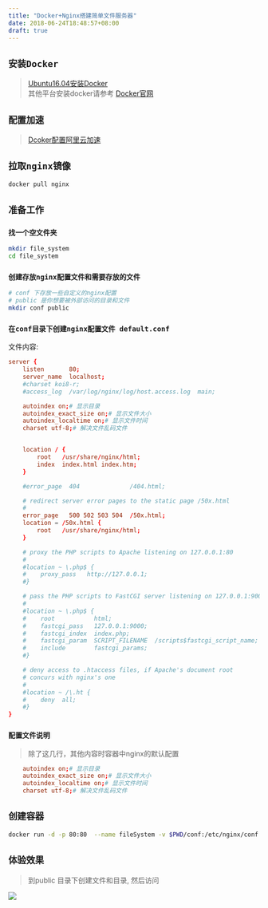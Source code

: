 ```yaml
---
title: "Docker+Nginx搭建简单文件服务器"
date: 2018-06-24T18:48:57+08:00
draft: true
---
```


<!--more-->

## `安装Docker`
> [Ubuntu16.04安装Docker](http://www.xiaozefeng.xyz/post/ubuntu16.04%E5%AE%89%E8%A3%85docker/)  
> 其他平台安装docker请参考 [Docker官网](https://training.docker.com/)
## `配置加速`
> [Dcoker配置阿里云加速](http://www.xiaozefeng.xyz/post/ubuntu16.04%E5%AE%89%E8%A3%85docker/)


## `拉取nginx镜像`
```bash
docker pull nginx
```

## `准备工作`
### `找一个空文件夹`
```sh
mkdir file_system
cd file_system
```
### `创建存放nginx配置文件和需要存放的文件`
```sh
# conf 下存放一些自定义的nginx配置
# public 是你想要被外部访问的目录和文件
mkdir conf public
```

### `在conf目录下创建nginx配置文件 default.conf`
文件内容:  
```conf
server {
    listen       80;
    server_name  localhost;
    #charset koi8-r;
    #access_log  /var/log/nginx/log/host.access.log  main;

	autoindex on;# 显示目录
    autoindex_exact_size on;# 显示文件大小
    autoindex_localtime on;# 显示文件时间
	charset utf-8;# 解决文件乱码文件


    location / {
        root   /usr/share/nginx/html;
        index  index.html index.htm;
    }

    #error_page  404              /404.html;

    # redirect server error pages to the static page /50x.html
    #
    error_page   500 502 503 504  /50x.html;
    location = /50x.html {
        root   /usr/share/nginx/html;
    }

    # proxy the PHP scripts to Apache listening on 127.0.0.1:80
    #
    #location ~ \.php$ {
    #    proxy_pass   http://127.0.0.1;
    #}

    # pass the PHP scripts to FastCGI server listening on 127.0.0.1:9000
    #
    #location ~ \.php$ {
    #    root           html;
    #    fastcgi_pass   127.0.0.1:9000;
    #    fastcgi_index  index.php;
    #    fastcgi_param  SCRIPT_FILENAME  /scripts$fastcgi_script_name;
    #    include        fastcgi_params;
    #}

    # deny access to .htaccess files, if Apache's document root
    # concurs with nginx's one
    #
    #location ~ /\.ht {
    #    deny  all;
    #}
}

```

### `配置文件说明`
> 除了这几行，其他内容时容器中nginx的默认配置

```conf
	autoindex on;# 显示目录
    autoindex_exact_size on;# 显示文件大小
    autoindex_localtime on;# 显示文件时间
	charset utf-8;# 解决文件乱码文件
```


## `创建容器`
```sh
docker run -d -p 80:80  --name fileSystem -v $PWD/conf:/etc/nginx/conf.d -v $PWD/public:/usr/share/nginx/html nginx
```

## `体验效果`
> 到public 目录下创建文件和目录, 然后访问

![](http://7xv4mv.com1.z0.glb.clouddn.com/blog/2018-06-24-110602.png)

